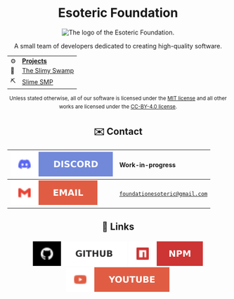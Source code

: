 <h1 align=center> Esoteric Foundation </h1>

<div align=center> <img src="https://github.com/EsotericFoundation/logo/releases/download/1.0.0-rounded/esoteric-foundation-logo-1.0.0-rounded.png" alt="The logo of the Esoteric Foundation." height=250 width=250> </div>

<p align=center>A small team of developers dedicated to creating high-quality software.</p>

<table align="center">
  <tr>
    <td>⚙️</td>
    <td><b><a href="https://github.com/orgs/EsotericFoundation/repositories">Projects</a></b></td>
  </tr>
  <tr>
    <td>🌳</td>
    <td><a href="https://www.github.com/TheSlimySwamp">The Slimy Swamp</a></td>
  </tr>
  <tr>
    <td>⛏️</td>
    <td><a href="https://www.github.com/SlimeSMP">Slime SMP</a></td>
  </tr>
</table>

<p align="center"><sup>Unless stated otherwise, all of our software is licensed under the <a href="../assets/licenses/MIT License.md">MIT license</a> and all other works are licensed under the <a href="../assets/licenses/CC-BY-4.0 License.md">CC-BY-4.0 license</a>.</sup></p>

## <p align="center">✉️ Contact</p>

<div align="center">

| <a href="https://www.discord.com/channels/@me"><img src="Assets/Badges/Discord.svg" alt="Discord"></a> | Work-in-progress                          |
| :----------------------------------------------------------------------------------------------------- | :---------------------------------------- |
| <a href="https://www.gmail.com/"><img src="Assets/Badges/Email.svg" alt="Email"></a>                   | <code>foundationesoteric@gmail.com</code> |

</div>

## <p align="center">🔗 Links</p>

<p align="center">
    <a href="https://www.github.com/EsotericEnderman"><img src="../assets/badges/github.svg" alt="GitHub"></a>
    <a href="https://www.npmjs.com/~esotericenderman"><img src="../assets/badges/npm.svg" alt="npm"></a>
    <a href="https://www.youtube.com/@esotericenderman"><img src="../assets/badges/youtube.svg" alt="YouTube"></a>
</p>
